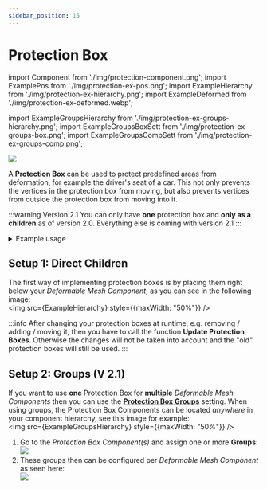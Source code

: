 ```yaml
---
sidebar_position: 15
---
```


# Protection Box

import Component from './img/protection-component.png';
import ExamplePos from './img/protection-ex-pos.png';
import ExampleHierarchy from './img/protection-ex-hierarchy.png';
import ExampleDeformed from './img/protection-ex-deformed.webp';

import ExampleGroupsHierarchy from './img/protection-ex-groups-hierarchy.png';
import ExampleGroupsBoxSett from './img/protection-ex-groups-box.png';
import ExampleGroupsCompSett from './img/protection-ex-groups-comp.png';

<img src={Component} />

A **Protection Box** can be used to protect predefined areas from deformation, for example the driver's seat of a car. This not only prevents the vertices in the protection box from moving, but also prevents vertices from outside the protection box from moving into it.

:::warning Version 2.1
You can only have **one** protection box and **only as a children** as of version 2.0. Everything else is coming with version 2.1
:::

<details>
    <summary>Example usage</summary>
    <img src={ExamplePos} />
    <img src={ExampleDeformed} />
    Note: Deformation only occurred from the top and not from the side! That's why the lower (yellow) part of the door has no deformation at all.
</details>

## Setup 1: Direct Children

The first way of implementing protection boxes is by placing them right below your *Deformable Mesh Component*, as you can see in the following image:<br/><img src={ExampleHierarchy} style={{maxWidth: "50%"}} />

:::info
After changing your protection boxes at runtime, e.g. removing / adding / moving it, then you have to call the function **Update Protection Boxes**. Otherwise the changes will not be taken into account and the "old" protection boxes will still be used.
:::

## Setup 2: Groups (V 2.1)

If you want to use **one** Protection Box for **multiple** *Deformable Mesh Components* then you can use the [**Protection Box Groups**](../guides/mesh-component/settings.md#protection-groups) setting. When using groups, the Protection Box Components can be located *anywhere* in your component hierarchy, see this image for example:<br/><img src={ExampleGroupsHierarchy} style={{maxWidth: "50%"}} />

1. Go to the *Protection Box Component(s)* and assign one or more **Groups**:<br/><img src={ExampleGroupsBoxSett} />
2. These groups then can be configured per *Deformable Mesh Component* as seen here:<br/><img src={ExampleGroupsCompSett} />